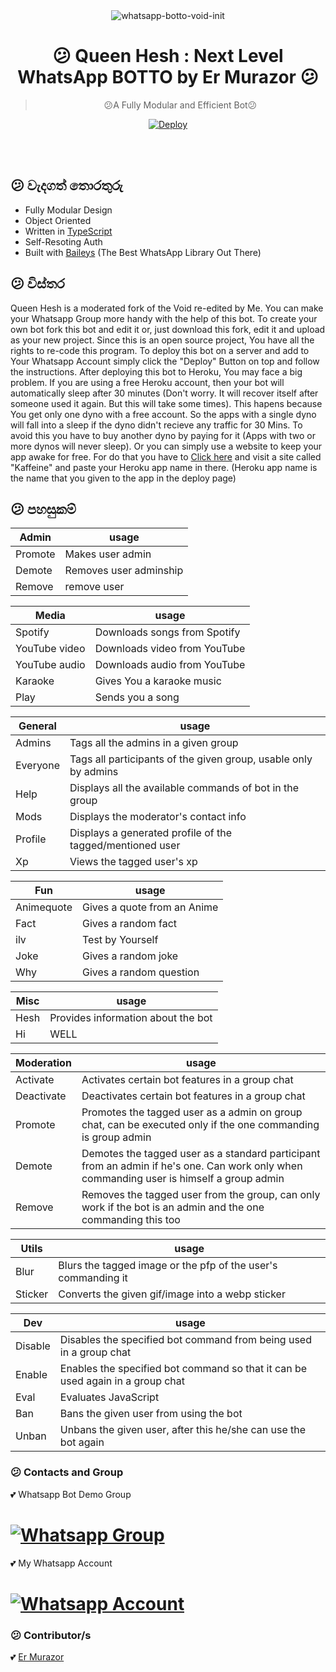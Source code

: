 <div align="center">
<img src="https://i.ibb.co/Smdz2Vd/V42M.gif" alt="whatsapp-botto-void-init" border="0"></a>

# 😕 **Queen Hesh : Next Level WhatsApp BOTTO by Er Murazor** 😕

> 😕A Fully Modular and Efficient Bot😕<br>

[![Deploy](https://www.herokucdn.com/deploy/button.png)](https://heroku.com/deploy?template=https://github.com/ErMurazor-Tech/WhatsappBot/blob/main)

</div><br/>
<br/>

## 😕 වැදගත් තොරතුරු
- Fully Modular Design
- Object Oriented
- Written in [TypeScript](https://www.typescriptlang.org/)
- Self-Resoting Auth
- Built with [Baileys](https://github.com/adiwajshing/baileys) (The Best WhatsApp Library Out There) 


## 😕 විස්තර

Queen Hesh is a moderated fork of the Void re-edited by Me. You can make your Whatsapp Group more handy with the help of this bot. To create your own bot fork this bot and edit it or, just download this fork, edit it and upload as your new project. Since this is an open source project, You have all the rights to re-code this program. To deploy this bot on a  server and add to Your Whatsapp Account simply click the "Deploy" Button on top and follow the instructions. After deploying this bot to Heroku, You may face a big problem. If you are using a free Heroku account, then your bot will automatically sleep after 30 minutes (Don't worry. It will recover itself after someone used it again. But this will take some times). This hapens because You get only one dyno with a free account. So the apps with a single dyno will fall into a sleep if the dyno didn't recieve any traffic for 30 Mins. To avoid this you have to buy another dyno by paying for it (Apps with two or more dynos will never sleep). Or you can simply use a website to keep your app awake for free. For do that you have to [Click here](http://kaffeine.herokuapp.com/) and visit a site called "Kaffeine" and paste your Heroku app name in there. (Heroku app name is the name that you given to the app in the deploy page)


## 😕 පහසුකම්

|Admin| usage | 
|------|--------| 
|Promote |  Makes user admin      | 
|Demote |Removes user adminship  |
| Remove | remove user |  

|Media| usage | 
|----|--------| 
|Spotify|  Downloads songs from Spotify| 
|YouTube video |Downloads video from YouTube| 
|YouTube audio| Downloads audio from YouTube|
|Karaoke| Gives You a karaoke music|
|Play| Sends you a song|

|General| usage |
|----|--------|
|Admins| Tags all the admins in a given group|
|Everyone| Tags all participants of the given group, usable only by admins|
|Help| Displays all the available commands of bot in the group|
|Mods| Displays the moderator's contact info|
|Profile| Displays a generated profile of the tagged/mentioned user|
|Xp| Views the tagged user's xp|

|Fun| usage|
|----|--------|
|Animequote| Gives a quote from an Anime|
|Fact| Gives a random fact|
|ilv| Test by Yourself|
|Joke| Gives a random joke|
|Why| Gives a random question|

|Misc| usage|
|----|--------|
|Hesh| Provides information about the bot|
|Hi| WELL|

|Moderation| usage|
|----|--------|
|Activate| Activates certain bot features in a group chat|
|Deactivate| Deactivates certain bot features in a group chat|
|Promote| Promotes the tagged user as a admin on group chat, can be executed only if the one commanding is group admin|
|Demote| Demotes the tagged user as a standard participant from an admin if he's one. Can work only when commanding user is himself a group admin|
|Remove| Removes the tagged user from the group, can only work if the bot is an admin and the one commanding this too|

|Utils| usage|
|----|--------|
|Blur| Blurs the tagged image or the pfp of the user's commanding it|
|Sticker| Converts the given gif/image into a webp sticker|

|Dev| usage|
|----|--------|
|Disable| Disables the specified bot command from being used in a group chat|
|Enable| Enables the specified bot command so that it can be used again in a group chat|
|Eval| Evaluates JavaScript|
|Ban| Bans the given user from using the bot|
|Unban| Unbans the given user, after this he/she can use the bot again|



### 😕 Contacts and Group

💕 Whatsapp Bot Demo Group
 # [![Whatsapp Group](https://img.shields.io/badge/WhatsApp-25D366?style=for-the-badge&logo=whatsapp&logoColor=white)](https://chat.whatsapp.com/JixKbZWvcb4Brn2dtH56jO)

💕 My Whatsapp Account
# [![Whatsapp Account](https://img.shields.io/badge/WhatsApp-25D366?style=for-the-badge&logo=whatsapp&logoColor=white)](https://wa.me/94760423852)


### 😕 Contributor/s

💕 [Er Murazor](https://github.com/ErMurazor-Tech")
